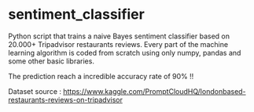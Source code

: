 # sentiment_classifier
Python script that trains a naive Bayes sentiment classifier based on 20.000+ Tripadvisor restaurants reviews.
Every part of the machine learning algorithm is coded from scratch using only numpy, pandas and some other basic libraries.

The prediction reach a incredible accuracy rate of 90% !!

Dataset source : https://www.kaggle.com/PromptCloudHQ/londonbased-restaurants-reviews-on-tripadvisor
